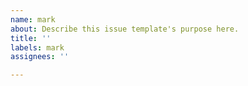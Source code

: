 ```yaml
---
name: mark
about: Describe this issue template's purpose here.
title: ''
labels: mark
assignees: ''

---
```




